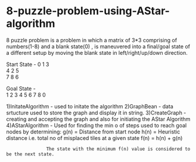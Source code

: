 # 8-puzzle-problem-using-AStar-algorithm

8 puzzle problem is a problem in which a matrix of 3*3 comprising of numbers(1-8) and a blank state(0) ,
is maneuvered into a final/goal state of a different setup by moving the blank state in left/right/up/down direction.

Start State - 
            0 1 3         
            4 2 5                      
            7 8 6                      

Goal State -  
            1 2 3
            4 5 6
            7 8 0

1)InitateAlgorithm - used to initate the algorithm
2)GraphBean - data srtucture used to store the graph and display it in string.
3)CreateGraph - creating and accepting the graph and also for initiating the AStar Algorithm
4)AStarAlgorithm - Used for finding the min o of steps used to reach goal nodes by determining:
                    g(n) = Distance from start node
                    h(n) = Heuristic distance i.e. total no of misplaced tiles at a given state
                    f(n) = h(n) + g(n)
                    
                   The state with the minimum f(n) value is considered to be the next state.
